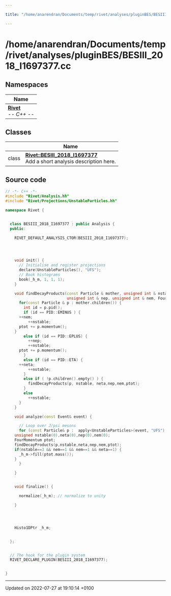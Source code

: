 ```yaml
---

title: "/home/anarendran/Documents/temp/rivet/analyses/pluginBES/BESIII_2018_I1697377.cc"

---
```


# /home/anarendran/Documents/temp/rivet/analyses/pluginBES/BESIII_2018_I1697377.cc



## Namespaces

| Name           |
| -------------- |
| **[Rivet](http://example.org/namespaces/namespacerivet/)** <br>-*- C++ -*-  |

## Classes

|                | Name           |
| -------------- | -------------- |
| class | **[Rivet::BESIII_2018_I1697377](http://example.org/classes/classrivet_1_1besiii__2018__i1697377/)** <br>Add a short analysis description here.  |




## Source code

```cpp
// -*- C++ -*-
#include "Rivet/Analysis.hh"
#include "Rivet/Projections/UnstableParticles.hh"

namespace Rivet {


  class BESIII_2018_I1697377 : public Analysis {
  public:

    RIVET_DEFAULT_ANALYSIS_CTOR(BESIII_2018_I1697377);




    void init() {
      // Initialise and register projections
      declare(UnstableParticles(), "UFS");
      // Book histograms
      book(_h_m, 1, 1, 1);
    }

    void findDecayProducts(const Particle & mother, unsigned int & nstable, unsigned int & neta, 
                           unsigned int & nep, unsigned int & nem, FourMomentum & ptot) {
      for(const Particle & p : mother.children()) {
        int id = p.pid();
        if (id == PID::EMINUS ) {
      ++nem;
          ++nstable;
      ptot += p.momentum();
    }
        else if (id == PID::EPLUS) {
          ++nep;
          ++nstable;
      ptot += p.momentum();
        }
        else if (id == PID::ETA) {
      ++neta;
          ++nstable;
        }
        else if ( !p.children().empty() ) {
          findDecayProducts(p, nstable, neta,nep,nem,ptot);
        }
        else
          ++nstable;
      }
    }

    void analyze(const Event& event) {

      // Loop over J/psi mesons
      for (const Particle& p :  apply<UnstableParticles>(event, "UFS").particles(Cuts::pid==443)) {
    unsigned nstable(0),neta(0),nep(0),nem(0);
    FourMomentum ptot;
    findDecayProducts(p,nstable,neta,nep,nem,ptot);
    if(nstable==3 && nem==1 && nem==1 && neta==1) {
      _h_m->fill(ptot.mass());
    }
      }

    }


    void finalize() {

      normalize(_h_m); // normalize to unity

    }




    Histo1DPtr _h_m;


  };


  // The hook for the plugin system
  RIVET_DECLARE_PLUGIN(BESIII_2018_I1697377);


}
```


-------------------------------

Updated on 2022-07-27 at 19:10:14 +0100
